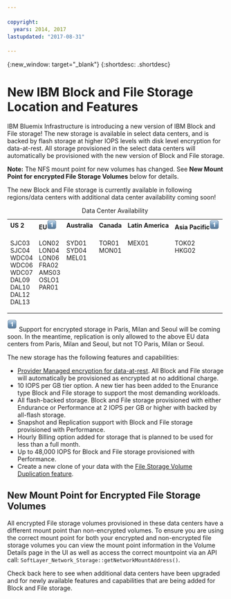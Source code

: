 ```yaml
---

copyright:
  years: 2014, 2017
lastupdated: "2017-08-31"

---
```

{:new_window: target="_blank"}
{:shortdesc: .shortdesc}

# New IBM Block and File Storage Location and Features

IBM Bluemix Infrastructure is introducing a new version of IBM Block and File storage!  The new storage is available in select data centers, and is backed by flash storage at higher IOPS levels with disk level encryption for data-at-rest.  All storage provisioned in the select data centers will automatically be provisioned with the new version of Block and File storage.

**Note:** The NFS mount point for new volumes has changed. See **New Mount Point for encrypted File Storage Volumes** below for details.

The new Block and File storage is currently available in following regions/data centers with additional data center availability coming soon!
<table style="width:100%;">
	<caption>Data Center Availability</caption>
	<tbody>
		<tr>
			<td><strong>US 2</strong></td>
			<td><strong>EU</strong><img src="./images/numberone.png" alt="1" /></td>
			<td><strong>Australia</strong></td>
			<td><strong>Canada</strong></td>
			<td><strong>Latin America</strong></td>
			<td><strong>Asia Pacific</strong><img src="/images/numberone.png" alt="1" /></td>
		</tr>
		<tr>
			<td>
				<p>SJC03<br />
				   SJC04<br />
					WDC04<br />
					WDC06<br />
					WDC07<br />
					DAL09<br />
					DAL10<br />
					DAL12<br />
					DAL13</p>
			</td>
			<td>
				<p>LON02<br />
				LON04<br />
				LON06<br />
					FRA02<br />
					AMS03<br />
					OSLO1<br />PAR01<br /><br /><br /></p>
			</td>
			<td>
				<p>SYD01<br />
				SYD04<br />
				MEL01<br /><br /><br /><br /><br /><br /><br /></p>
			</td>
			<td>
				<p>TOR01<br />
					MON01<br /><br /><br /><br /><br /><br /><br /><br /></p>
			</td>
			<td>
				<p>MEX01<br /><br /><br /><br /><br /><br /><br /><br /><br /></p>
			</td>
						<td>
				<p>TOK02<br />
					HKG02<br /><br /><br /><br /><br /><br /><br /><br /></p>
			</td>
			</tr>
	</tbody>
</table>
 

<sup>![1](/images/numberone.png)</sup> Support for encrypted storage in Paris, Milan and Seoul will be coming soon. In the meantime, replication is only allowed to the above EU data centers from Paris, Milan and Seoul, but not TO Paris, Milan or Seoul. 

The new storage has the following features and capabilities:

-  [Provider Managed encryption for data-at-rest](block-file-storage-encryption-rest.html). All Block and File storage will automatically be provisioned as encrypted at no additional charge.
-  10 IOPS per GB tier option.  A new tier has been added to the Enurance type Block and File storage to support the most demanding workloads.
-  All flash-backed storage.  Block and File storage provisioned with either Endurance or Performance at 2 IOPS per GB or higher with backed by all-flash storage.
-  Snapshot and Replication support with Block and File storage provisioned with Performance.
-  Hourly Billing option added for storage that is planned to be used for less than a full month. 
-  Up to 48,000 IOPS for Block and File storage provisioned with Performance.
-  Create a new clone of your data with the [File Storage Volume Duplication feature](how-to-create-duplicate-volume.html).  

## New Mount Point for Encrypted File Storage Volumes

All encrypted File storage volumes provisioned in these data centers have a different mount point than non-encrypted volumes.  To ensure you are using the correct mount point for both your encrypted and non-encrypted file storage volumes you can view the mount point information in the Volume Details page in the UI as well as access the correct mountpoint via an API call:  `SoftLayer_Network_Storage::getNetworkMountAddress()`.

Check back here to see when additional data centers have been upgraded and for newly available features and capabilities that are being added for Block and File storage.
